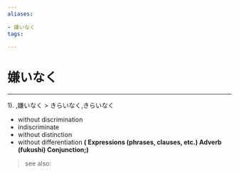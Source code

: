```yaml
---
aliases:
    
- 嫌いなく
tags:
    
---
```


# 嫌いなく
---
1).
,嫌いなく > きらいなく,きらいなく

- without discrimination
- indiscriminate
- without distinction
- without differentiation
**( Expressions (phrases, clauses, etc.) Adverb (fukushi) Conjunction;)**
> see also: 
            